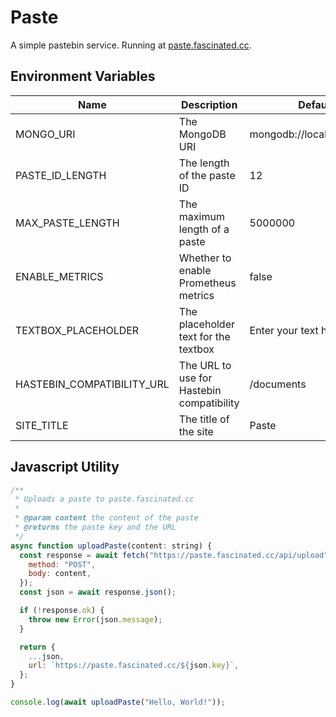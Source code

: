 # Paste

A simple pastebin service. Running at [paste.fascinated.cc](https://paste.fascinated.cc).

## Environment Variables

| Name                       | Description                               | Default                   |
| -------------------------- | ----------------------------------------- | ------------------------- |
| MONGO_URI                  | The MongoDB URI                           | mongodb://localhost:27017 |
| PASTE_ID_LENGTH            | The length of the paste ID                | 12                        |
| MAX_PASTE_LENGTH           | The maximum length of a paste             | 5000000                   |
| ENABLE_METRICS             | Whether to enable Prometheus metrics      | false                     |
| TEXTBOX_PLACEHOLDER        | The placeholder text for the textbox      | Enter your text here...   |
| HASTEBIN_COMPATIBILITY_URL | The URL to use for Hastebin compatibility | /documents                |
| SITE_TITLE                 | The title of the site                     | Paste                     |

## Javascript Utility

```js
/**
 * Uploads a paste to paste.fascinated.cc
 *
 * @param content the content of the paste
 * @returns the paste key and the URL
 */
async function uploadPaste(content: string) {
  const response = await fetch("https://paste.fascinated.cc/api/upload", {
    method: "POST",
    body: content,
  });
  const json = await response.json();

  if (!response.ok) {
    throw new Error(json.message);
  }

  return {
    ...json,
    url: `https://paste.fascinated.cc/${json.key}`,
  };
}

console.log(await uploadPaste("Hello, World!"));
```
